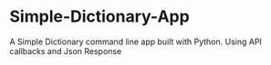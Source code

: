 # Simple-Dictionary-App
A Simple Dictionary command line app built with Python. Using API callbacks and Json Response 
